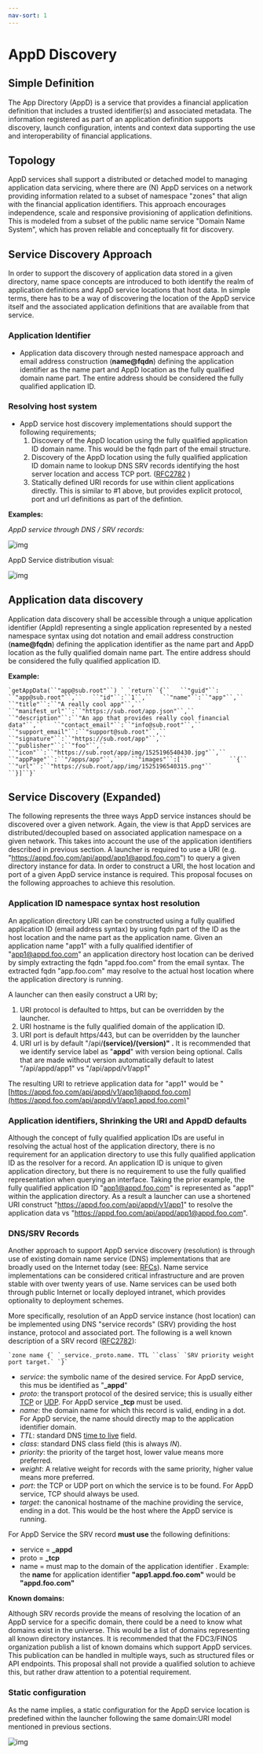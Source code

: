 ```yaml
---
nav-sort: 1
---
```


# AppD Discovery 



## Simple Definition

The  App Directory (AppD) is a service that provides a financial application definition that includes a trusted identifier(s) and associated metadata.  The information registered as part of an application definition supports discovery, launch configuration, intents and context data supporting the use and interoperability of financial applications.  



## Topology

AppD services shall support a distributed or detached model to managing application data servicing, where there are (N) AppD services on a network providing information related to a subset of namespace "zones" that align with the financial application identifiers.  This approach encourages independence, scale and responsive provisioning of application definitions. This is modeled from a subset of the public name service "Domain Name System", which has proven reliable and conceptually fit for discovery.



## Service Discovery Approach

In order to support the discovery of application data stored in a given directory, name space concepts are introduced to both identify the realm of application definitions and AppD service locations that host data.  In simple terms, there has to be a way of discovering the location of the AppD service itself and the associated application definitions that are available from that service.  

### Application Identifier

- Application data discovery through nested namespace approach and email address construction (**name@fqdn**) defining the application identifier as the name part and AppD location as the fully qualified domain name part.  The entire address should be considered the fully qualified application ID. 

### Resolving host system

- AppD service host discovery implementations should support the following requirements;
  1. Discovery of the AppD location using the fully qualified application ID domain name. This would be the fqdn part of the email structure. 
  2. Discovery of the AppD location using the fully qualified application ID domain name to lookup DNS SRV records identifying the host server location and access TCP port. ([RFC2782](https://tools.ietf.org/html/rfc2782) ) 
  3. Statically defined URI records for use within client applications directly.  This is similar to #1 above, but provides explicit protocol, port and url definitions as part of the defintion. 



**Examples:**

*AppD service through DNS / SRV records:*

![img](https://finosfoundation.atlassian.net/wiki/download/thumbnails/129597550/appd_srv.png?version=1&modificationDate=1530189735237&cacheVersion=1&api=v2&width=958&height=250)



AppD Service distribution visual:



![img](https://finosfoundation.atlassian.net/wiki/download/thumbnails/129597550/AppDServiceDistribution.png?version=1&modificationDate=1526307911273&cacheVersion=1&api=v2&width=498&height=250)



## Application data discovery

Application data discovery shall be accessible through a unique application identifier (AppId) representing a single application represented by a nested namespace syntax using dot notation and email address construction (**name@fqdn**) defining the application identifier as the name part and AppD location as the fully qualified domain name part.  The entire address should be considered the fully qualified application ID. 





**Example:**

```
`getAppData(``"app@sub.root"``) ` `return``{``   ``"guid"``: ``"app@sub.root"``,``   ``"id"``:``1``,``   ``"name"``:``"app"``,``   ``"title"``:``"A really cool app"``,``   ``"manifest_url"``:``"https://sub.root/app.json"``,``   ``"description"``:``"An app that provides really cool financial data"``,``   ``"contact_email"``:``"info@sub.root"``,``   ``"support_email"``:``"support@sub.root"``,``   ``"signature"``:``"https://sub.root/app"``,``   ``"publisher"``:``"foo"``,``   ``"icon"``:``"https://sub.root/app/img/1525196540430.jpg"``,``   ``"appPage"``:``"/apps/app"``,``   ``"images"``:[``            ``{``              ``"url"``:``"https://sub.root/app/img/1525196540315.png"``            ``}]``}`
```







## Service Discovery (Expanded)

The following represents the three ways AppD service instances should be discovered over a given network.  Again, the view is that AppD services are distributed/decoupled based on associated application namespace on a given network.  This takes into account the use of the application identifiers described in previous section.  A launcher is required to use a URI (e.g. "https://appd.foo.com/api/appd/app1@appd.foo.com") to query a given directory instance for data.  In order to construct a URI, the host location and port of a given AppD service instance is required.  This proposal focuses on the following approaches to achieve this resolution. 

### Application ID namespace syntax host resolution

An application directory URI can be constructed using a fully qualified application ID (email address syntax) by using fqdn part of the ID as the host location and the name part as the application name.   Given an application name "app1" with a fully qualified identifier of "app1@appd.foo.com" an application directory host location can be derived by simply extracting the fqdn "appd.foo.com" from the email syntax.   The extracted fqdn "app.foo.com" may resolve to the actual host location where the application directory is running.   

A launcher can then easily construct a URI by; 

1. URI protocol is defaulted to https, but can be overridden by the launcher. 
2. URI hostname is the fully qualified domain of the application ID. 
3. URI port is default https/443, but can be overridden by the launcher
4. URI url is by default "/api/**(service)/(version)" .**  It is recommended that we identify service label as "**appd**" with version being optional.  Calls that are made without version automatically default to latest "/api/appd/app1" vs "/api/appd/v1/app1" 

The resulting URI to retrieve application data for "app1" would be "[https://appd.foo.com/api/appd/v1/app1@appd.foo.com](https://appd.foo.com/api/appd/v1/app1.appd.foo.com)"  

###  Application identifiers, Shrinking the URI and AppdD defaults

Although the concept of fully qualified application IDs are useful in resolving the actual host of the application directory, there is no requirement for an application directory to use this fully qualified application ID as the resolver for a record.  An application ID is unique to given application directory, but there is no requirement to use the fully qualified representation when querying an interface.  Taking the prior example, the fully qualified application ID "app1@appd.foo.com" is represented as "app1" within the application directory.  As a result a launcher can use a shortened URI construct "<https://appd.foo.com/api/appd/v1/app1>" to resolve the application data vs "https://appd.foo.com/api/appd/app1@appd.foo.com".

### DNS/SRV Records

Another approach to support AppD service discovery (resolution) is through use of existing domain name service (DNS) implementations that are broadly used on the Internet today (see: [RFCs](https://www.isc.org/community/rfcs/dns/)).  Name service implementations can be considered critical infrastructure and are proven stable with over twenty years of use. Name services can be used both through public Internet or locally deployed intranet, which provides optionality to deployment schemes. 

More specifically, resolution of an AppD service instance (host location) can be implemented using DNS "service records" (SRV) providing the host instance, protocol and associated port.  The following is a well known description of a SRV record ([RFC2782](https://tools.ietf.org/html/rfc2782)):

```
`zone name {` `_service._proto.name. TTL ``class` `SRV priority weight port target.` `}`
```

- *service*: the symbolic name of the desired service.  For AppD service, this mus be identified as "**_appd**"
- *proto*: the transport protocol of the desired service; this is usually either [TCP](https://en.wikipedia.org/wiki/Transmission_Control_Protocol) or [UDP](https://en.wikipedia.org/wiki/User_Datagram_Protocol).  For AppD service **_tcp** must be used.
- *name*: the domain name for which this record is valid, ending in a dot.  For AppD service,  the name should directly map to the application identifier domain. 
- *TTL*: standard DNS [time to live](https://en.wikipedia.org/wiki/Time_to_live) field.
- *class*: standard DNS class field (this is always *IN*).
- *priority*: the priority of the target host, lower value means more preferred.
- *weight*: A relative weight for records with the same priority, higher value means more preferred.
- *port*: the TCP or UDP port on which the service is to be found. For AppD service, TCP should always be used. 
- *target*: the canonical hostname of the machine providing the service, ending in a dot.  This would be the host where the AppD service is running. 

For AppD Service the SRV record **must use** the following definitions:

- service = **_appd**
- proto = **_tcp**
- name = must map to the domain of the application identifier . Example:  the **name** for application identifier **"app1.appd.foo.com"** would be **"appd.foo.com"**



**Known domains:**

Although SRV records provide the means of resolving the location of an AppD service for a specific domain, there could be a need to know what domains exist in the universe.  This would be a list of domains representing all known directory instances. It is recommended that  the FDC3/FINOS organization publish a list of known domains which support AppD services.  This publication can be handled in multiple ways, such as structured files or API endpoints.  This proposal shall not provide a qualified solution to achieve this, but rather draw attention to a potential requirement.  

### Static configuration

As the name implies, a static configuration for the AppD service location is predefined within the launcher following the same domain:URI model mentioned in previous sections.  

![img](https://finosfoundation.atlassian.net/wiki/download/thumbnails/129597550/StaticConfig.png?version=1&modificationDate=1526330937517&cacheVersion=1&api=v2&width=800&height=376)